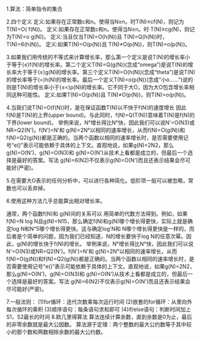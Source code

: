 1.算法：简单指令的集合

2.四个定义
定义:如果存在正常数c和n。使得当N≥n。时T(N)≤cf(N)，则记为T(N)=O( f(N))。 
定义:如果存在正常数c和n。使得当N≥n。时·T(N)≥cg(N)，则记为T(N)=o g(N))。 
定义:当且仅当T(N)=O(h(N))且 T(N)=Q(h(N))时，T(N)=6(h(N))。 
定义:如果T(N)=O(p(N))且 T(N)≠O(p(N))，则T(N)=o(p(N))。 

3.如果我们用传统的不等式来计算增长率，那么第一个定义是说T(N)的增长率小于等于(≤)f(N)的增长率。第二个定义T(N)=Q(g(N))(念成“omega”)是说T(N)的增长率大于等于(≥)g(N)的增长率。第三个定义T(N)=O(h(N))(念成“theta”)是说T(N)的增长率等于(=)h(N)的增长率。最后一个定义T(N)=o(p(N))(念成“小o……”)说的则是T(N)的增长率小于(≤<)p(N)的增长率。它不同于大O，因为大О包含增长率相同这种可能性。 定义:如果T(N)=O(p(N))且 T(N)≠O(p(N))，则T(N)=o(p(N))。 

4.当我们说T(N)=O(f(N))时，是在保证函数T(N)以不快于f(N)的速度增长 因此f(N)是T(N)的上界(upper bound)。与此同时，f(N)=Q(T(N))意味着T(N)是f(N)的下界(lower bound)。 举例来说，N°增长得比N°快，因此我们可以说N'=O(N3)或NR=Q2(N')。f(N')=N'和 g(N)=2N°以相同的速率增长，从而f(N)=O(g(N))和f(N)=Q2(g(N))都是正确的。当两个函数以相同的速率增长时，是否需要使用记号“e()”表示可能依赖于具体的上下文。直观地说，如果g(N)=2N2，那么g(N)=O(N')、g(N)=O(N3)和 g(N)=O(N')从技术上看都是成立的，但最后一个选择是最好的答案。写法 g(N)=6(N2)不仅表示g(N)=O(N')而且还表示结果会尽可能好(严密)。 

5.在需要大O表示的任何分析中，可以进行各种简化。低阶项一般可以被忽略，常数也可以丢弃掉。

6.使用这种方法几乎总能算出相对增长率。

通常，两个函数f(N)和 g(N)间的关系可以 用简单的代数方法得到。例如，如果f(N)=N log N且g(N)=N15，那么确定f(N)和g(N)哪个增长得更快，实际上就是确定log N和N“5哪个增长得更快。这与确定log'N和 N哪个增长得更快是一样的，而后者是个简单的问题，因为我们已经知道，N的增长要快于log N的任意次幂。因此，g(N)的增长快于f(N)的增长。 举例来说，N°增长得比N°快，因此我们可以说N'=O(N3)或NR=Q2(N')。f(N')=N'和 g(N)=2N°以相同的速率增长，从而f(N)=O(g(N))和f(N)=Q2(g(N))都是正确的。当两个函数以相同的速率增长时，是否需要使用记号“e()”表示可能依赖于具体的上下文。直观地说，如果g(N)=2N2，那么g(N)=O(N')、g(N)=O(N3)和 g(N)=O(N')从技术上看都是成立的，但最后一个选择是最好的答案。写法 g(N)=6(N2)不仅表示g(N)=O(N')而且还表示结果会尽可能好(严密)。

7.一般法则： (1)for循环：迭代次数乘每次运行时间 (2)嵌套的for循环：从里向外每次循环的乘积 (3)顺序语句：每条语句求和即可 (4)if/else语句：判断时间加上S1，S2最长的时间 8.欧几里得算法 算法连续计算余数，直到余数是0为止，最后的非零余数就是最大公因数。 算法源于定理：两个整数的最大公约数等于其中较小的那个数和两数相除余数的最大公约数。